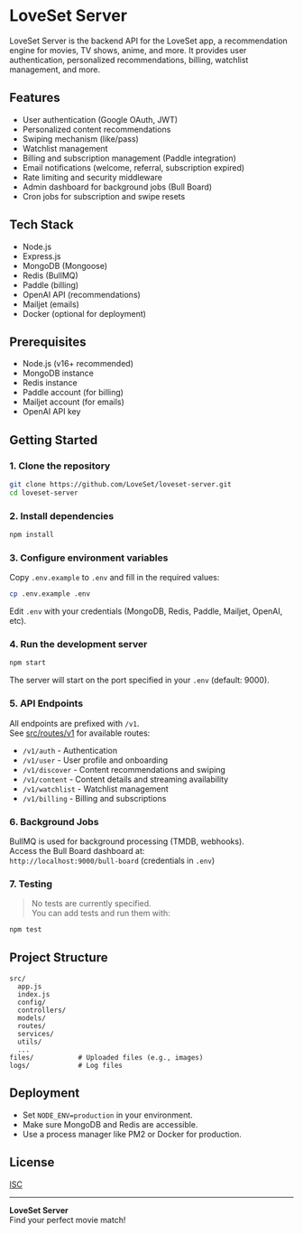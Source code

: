 # LoveSet Server

LoveSet Server is the backend API for the LoveSet app, a recommendation engine for movies, TV shows, anime, and more. It provides user authentication, personalized recommendations, billing, watchlist management, and more.

## Features

- User authentication (Google OAuth, JWT)
- Personalized content recommendations
- Swiping mechanism (like/pass)
- Watchlist management
- Billing and subscription management (Paddle integration)
- Email notifications (welcome, referral, subscription expired)
- Rate limiting and security middleware
- Admin dashboard for background jobs (Bull Board)
- Cron jobs for subscription and swipe resets

## Tech Stack

- Node.js
- Express.js
- MongoDB (Mongoose)
- Redis (BullMQ)
- Paddle (billing)
- OpenAI API (recommendations)
- Mailjet (emails)
- Docker (optional for deployment)

## Prerequisites

- Node.js (v16+ recommended)
- MongoDB instance
- Redis instance
- Paddle account (for billing)
- Mailjet account (for emails)
- OpenAI API key

## Getting Started

### 1. Clone the repository

```sh
git clone https://github.com/LoveSet/loveset-server.git
cd loveset-server
```

### 2. Install dependencies

```sh
npm install
```

### 3. Configure environment variables

Copy `.env.example` to `.env` and fill in the required values:

```sh
cp .env.example .env
```

Edit `.env` with your credentials (MongoDB, Redis, Paddle, Mailjet, OpenAI, etc).

### 4. Run the development server

```sh
npm start
```

The server will start on the port specified in your `.env` (default: 9000).

### 5. API Endpoints

All endpoints are prefixed with `/v1`.  
See [src/routes/v1](src/routes/v1/index.js) for available routes:

- `/v1/auth` - Authentication
- `/v1/user` - User profile and onboarding
- `/v1/discover` - Content recommendations and swiping
- `/v1/content` - Content details and streaming availability
- `/v1/watchlist` - Watchlist management
- `/v1/billing` - Billing and subscriptions

### 6. Background Jobs

BullMQ is used for background processing (TMDB, webhooks).  
Access the Bull Board dashboard at:  
`http://localhost:9000/bull-board` (credentials in `.env`)

### 7. Testing

> No tests are currently specified.  
> You can add tests and run them with:

```sh
npm test
```

## Project Structure

```
src/
  app.js
  index.js
  config/
  controllers/
  models/
  routes/
  services/
  utils/
  ...
files/           # Uploaded files (e.g., images)
logs/            # Log files
```

## Deployment

- Set `NODE_ENV=production` in your environment.
- Make sure MongoDB and Redis are accessible.
- Use a process manager like PM2 or Docker for production.

## License

[ISC](LICENSE)

---

**LoveSet Server**  
Find your perfect movie match!
